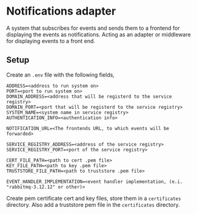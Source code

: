 # Notifications adapter
A system that subscribes for events and sends them to a frontend for displaying the events as notifications.
Acting as an adapter or middleware for displaying events to a front end.

## Setup 
Create an `.env` file with the following fields,

```
ADDRESS=<address to run system on>
PORT=<port to run system on>
DOMAIN_ADDRESS=<address that will be registerd to the service registry>
DOMAIN_PORT=<port that will be registerd to the service registry>
SYSTEM_NAME=<system name in service registry>
AUTHENTICATION_INFO=<authentication info>

NOTIFICATION_URL=<The frontends URL, to which events will be forwarded>

SERVICE_REGISTRY_ADDRESS=<address of the service registry>
SERVICE_REGISTRY_PORT=<port of the service registry>

CERT_FILE_PATH=<path to cert .pem file>
KEY_FILE_PATH=<path to key .pem file>
TRUSTSTORE_FILE_PATH=<path to truststore .pem file>

EVENT_HANDLER_IMPLEMENTATION=<event handler implementation, (e.i. "rabbitmq-3.12.12" or other)>
```

Create pem certificate cert and key files, store them in a `certificates` directory. Also add a truststore pem file in the `certificates` directory. 